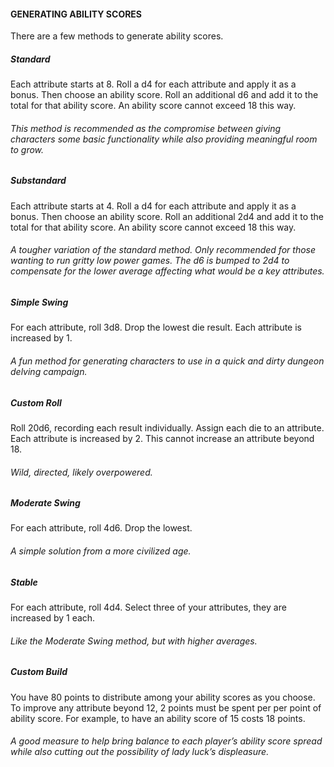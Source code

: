 #### GENERATING ABILITY SCORES
There are a few methods to generate ability scores.

##### Standard

Each attribute starts at 8. Roll a d4 for each attribute and apply it as a bonus. Then choose an ability score. Roll an additional d6 and add it to the total for that ability score. An ability score cannot exceed 18 this way.
###### This method is recommended as the compromise between giving characters some basic functionality while also providing meaningful room to grow.

##### Substandard

Each attribute starts at 4. Roll a d4 for each attribute and apply it as a bonus. Then choose an ability score. Roll an additional 2d4 and add it to the total for that ability score. An ability score cannot exceed 18 this way.
###### A tougher variation of the standard method. Only recommended for those wanting to run gritty low power games. The d6 is bumped to 2d4 to compensate for the lower average affecting what would be a key attributes.

##### Simple Swing

For each attribute, roll 3d8. Drop the lowest die result. Each attribute is increased by 1.
###### A fun method for generating characters to use in a quick and dirty dungeon delving campaign.

##### Custom Roll
Roll 20d6, recording each result individually. Assign each die to an attribute. Each attribute is increased by 2. This cannot increase an attribute beyond 18.
###### Wild, directed, likely overpowered.

##### Moderate Swing
For each attribute, roll 4d6. Drop the lowest.
###### A simple solution from a more civilized age.

##### Stable
For each attribute, roll 4d4. Select three of your attributes, they are increased by 1 each.
###### Like the Moderate Swing method, but with higher averages.

##### Custom Build
You have 80 points to distribute among your ability scores as you choose. To improve any attribute beyond 12, 2 points must be spent per per point of ability score. For example, to have an ability score of 15 costs 18 points.
###### A good measure to help bring balance to each player’s ability score spread while also cutting out the possibility of lady luck’s displeasure.
